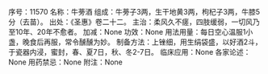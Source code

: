 序号：11570
名称：牛蒡酒
组成：牛蒡子3两，生干地黄3两，枸杞子3两，牛膝5分（去苗）。
出处：《圣惠》卷二十二。
主治：柔风久不瘥，四肢缓弱，一切风乃至10年、20年不愈者。
加减：None
功效：None
用法用量：每日空心温服1小盏，晚食后再服，常令醺醺为妙。
制备方法：上锉细，用生绢袋盛，以好酒2斗，于瓷器内浸，蜜封，春、夏7日，秋、冬2-7日。
临床应用：None
各家论述：None
用药禁忌：None
附注：None
